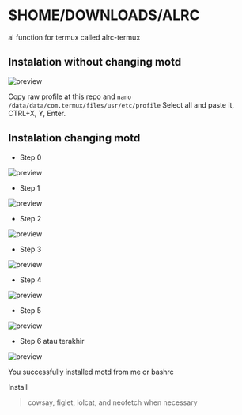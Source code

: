 # $HOME/DOWNLOADS/ALRC

al function for termux called alrc-termux
## Instalation without changing motd

![preview](./y_step_0.jpg)

Copy raw profile at this repo and `nano /data/data/com.termux/files/usr/etc/profile`
Select all and paste it, CTRL+X, Y, Enter.

## Instalation changing motd

* Step 0

![preview](./z_step_0.jpg)

* Step 1

![preview](./z_step_1.jpg)

* Step 2

![preview](./z_step_2.jpg)

* Step 3

![preview](./z_step_3.jpg)

* Step 4

![preview](./z_step_4.jpg)

* Step 5

![preview](./z_step_5.jpg)

* Step 6 atau terakhir


![preview](./z_step_6.jpg)

 You successfully installed motd from me or bashrc

Install 
> cowsay, figlet, lolcat, and neofetch when necessary 

